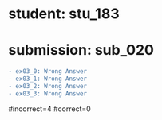 # student: stu_183
# submission: sub_020

```diff
- ex03_0: Wrong Answer
- ex03_1: Wrong Answer
- ex03_2: Wrong Answer
- ex03_3: Wrong Answer
```
#incorrect=4
#correct=0
